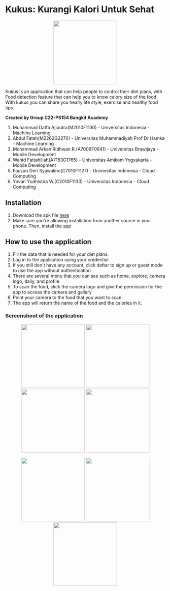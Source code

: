 # Kukus: Kurangi Kalori Untuk Sehat

<p align="center">
  <img src="https://user-images.githubusercontent.com/106865783/173259816-f3f8ee19-e226-4e06-82b4-7aff4f169f3a.png" width="200">
</p>

Kukus is an application that can help people to control their diet plans, with Food detection feature that can help you to know calory size of the food.
With kukus you can share you healty life style, exercise and healthy food tips.
          
**Created by Group C22-PS154 Bangkit Academy**
1. Muhammad Daffa Ajiputra(M2010F1130) - Universitas Indonesia - Machine Learning
2. Abdul Fatah(M2262G2270) - Universitas Muhammadiyah Prof Dr Hamka - Machine Learning
3. Mohammad Arkan Ridhwan R.(A7006F0641) - Universitas Brawijaya - Mobile Development
4. Wahid Fattahillah(A7183G1765) - Universitas Amikom Yogyakarta - Mobile Development
5. Fauzan Deri Syawalino(C7010F1127) - Universitas Indonesia - Cloud Computing
6. Yovan Yudhistira W.(C2010F1133) - Universitas Indonesia - Cloud Computing

## Installation
1. Download the apk file [here](https://drive.google.com/file/d/1Ajjjd_rPTv4AIlAe4kmLGHPZ8FKBEph3/view?usp=sharing)
2. Make sure you're allowing installation from another source in your phone. Then, install the app

## How to use the application
1. Fill the data that is needed for your diet plans.
2. Log in to the application using your credential
3. If you still don't have any account, click daftar to sign up or guest mode to use the app without authentication
4. There are several menu that you can see such as home, explore, camera logo, daily, and profile
5. To scan the food, click the camera logo and give the permission for the app to access the camera and gallery
6. Point your camera to the food that you want to scan
7. The app will return the name of the food and the calories in it.

### Screenshoot of the application
<p align="center">
    <img src = "https://user-images.githubusercontent.com/106865783/173271572-57a3389d-8d65-4ce9-889a-eba45f2b1e8e.png" width="200">
    <img src = "https://user-images.githubusercontent.com/106865783/173261610-bff051a0-7906-4cb8-96a5-e3f62e7c4653.png" width="200">
    <img src = "https://user-images.githubusercontent.com/106865783/173261947-7f0ac171-ff27-421a-98e9-ab1249aa38fe.png" width="200">
    <img src = "https://user-images.githubusercontent.com/106865783/173261960-0dfd2ea8-0fea-45d2-9351-52d17fa1bce4.png" width="200">
</p>
<p align="center">
    <img src = "https://user-images.githubusercontent.com/106865783/173262132-0394484d-092e-4449-a834-4f4f61f2816c.png" width="200">
    <img src = "https://user-images.githubusercontent.com/106865783/173262147-613303d0-48cd-4e12-9d8c-a47dc55066d2.png" width="200">
    <img src = "https://user-images.githubusercontent.com/106865783/173262160-99e78889-4fa7-4378-9700-c4c857cc235d.png" width="200">
</p>
          
